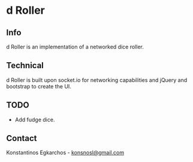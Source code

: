 # d Roller #

## Info ##
d Roller is an implementation of a networked dice roller.

## Technical ##
d Roller is built upon socket.io for networking capabilities and jQuery and bootstrap to create the UI.

## TODO ##
* Add fudge dice.

## Contact ##
Konstantinos Egkarchos - konsnosl@gmail.com